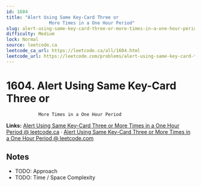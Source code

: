 ```yaml
--- 
id: 1604
title: "Alert Using Same Key-Card Three or
                More Times in a One Hour Period"
slug: alert-using-same-key-card-three-or-more-times-in-a-one-hour-period
difficulty: Medium
lock: Normal
source: leetcode.ca
leetcode_ca_url: https://leetcode.ca/all/1604.html
leetcode_url: https://leetcode.com/problems/alert-using-same-key-card-three-or-more-times-in-a-one-hour-period/
---
```


# 1604. Alert Using Same Key-Card Three or
                More Times in a One Hour Period

**Links:** [Alert Using Same Key-Card Three or
                More Times in a One Hour Period @ leetcode.ca](https://leetcode.ca/all/1604.html) · [Alert Using Same Key-Card Three or
                More Times in a One Hour Period @ leetcode.com](https://leetcode.com/problems/alert-using-same-key-card-three-or-more-times-in-a-one-hour-period/)

## Notes
- TODO: Approach
- TODO: Time / Space Complexity
